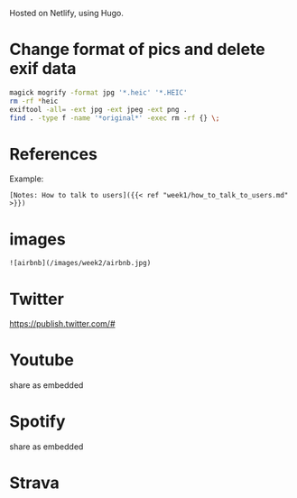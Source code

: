Hosted on Netlify, using Hugo.

# Change format of pics and delete exif data

```bash
magick mogrify -format jpg '*.heic' '*.HEIC'
rm -rf *heic
exiftool -all= -ext jpg -ext jpeg -ext png .
find . -type f -name '*original*' -exec rm -rf {} \;
```

# References

Example:

```
[Notes: How to talk to users]({{< ref "week1/how_to_talk_to_users.md" >}})
```

# images

```
![airbnb](/images/week2/airbnb.jpg)
```

# Twitter

https://publish.twitter.com/#

# Youtube

share as embedded

# Spotify

share as embedded

# Strava

